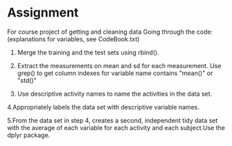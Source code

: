 # Assignment
For course project of getting and cleaning data
Going through the code:(explanations for variables, see CodeBook.txt)

1. Merge the training and the test sets using rbind().

2. Extract the measurements on mean and sd for each measurement. Use grep() to get column indexes for variable name contains "mean()" or "std()"

3. Use descriptive activity names to name the activities in the data set.

4.Appropriately labels the data set with descriptive variable names.

5.From the data set in step 4, creates a second, independent tidy data set with the average of each variable for each activity and each subject.Use the dplyr package.
